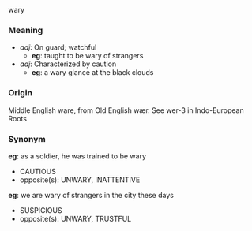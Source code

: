 wary
### Meaning
+ _adj_: On guard; watchful
    + __eg__: taught to be wary of strangers
+ _adj_: Characterized by caution
    + __eg__: a wary glance at the black clouds

### Origin

Middle English ware, from Old English wær. See wer-3 in Indo-European Roots

### Synonym

__eg__: as a soldier, he was trained to be wary

+ CAUTIOUS
+ opposite(s): UNWARY, INATTENTIVE

__eg__: we are wary of strangers in the city these days

+ SUSPICIOUS
+ opposite(s): UNWARY, TRUSTFUL


